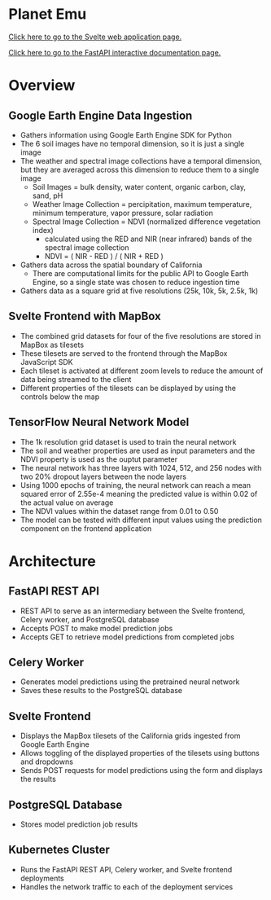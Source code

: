 # Planet Emu

[Click here to go to the Svelte web application page.](https://planet-emu.com)

[Click here to go to the FastAPI interactive documentation page.](https://api.planet-emu.com)

# Overview

## Google Earth Engine Data Ingestion

- Gathers information using Google Earth Engine SDK for Python
- The 6 soil images have no temporal dimension, so it is just a single image
- The weather and spectral image collections have a temporal dimension, but they are averaged across this dimension to reduce them to a single image
    - Soil Images = bulk density, water content, organic carbon, clay, sand, pH
    - Weather Image Collection = percipitation, maximum temperature, minimum temperature, vapor pressure, solar radiation
    - Spectral Image Collection = NDVI (normalized difference vegetation index)
        - calculated using the RED and NIR (near infrared) bands of the spectral image collection
        - NDVI = ( NIR - RED ) / ( NIR + RED )
- Gathers data across the spatial boundary of California
    - There are computational limits for the public API to Google Earth Engine, so a single state was chosen to reduce ingestion time
- Gathers data as a square grid at five resolutions (25k, 10k, 5k, 2.5k, 1k)

## Svelte Frontend with MapBox

- The combined grid datasets for four of the five resolutions are stored in MapBox as tilesets
- These tilesets are served to the frontend through the MapBox JavaScript SDK
- Each tileset is activated at different zoom levels to reduce the amount of data being streamed to the client
- Different properties of the tilesets can be displayed by using the controls below the map

## TensorFlow Neural Network Model

- The 1k resolution grid dataset is used to train the neural network
- The soil and weather properties are used as input parameters and the NDVI property is used as the ouptut parameter
- The neural network has three layers with 1024, 512, and 256 nodes with two 20% dropout layers between the node layers
- Using 1000 epochs of training, the neural network can reach a mean squared error of 2.55e-4 meaning the predicted value is within 0.02 of the actual value on average
- The NDVI values within the dataset range from 0.01 to 0.50
- The model can be tested with different input values using the prediction component on the frontend application

# Architecture

## FastAPI REST API

- REST API to serve as an intermediary between the Svelte frontend, Celery worker, and PostgreSQL database
- Accepts POST to make model prediction jobs
- Accepts GET to retrieve model predictions from completed jobs

## Celery Worker

- Generates model predictions using the pretrained neural network
- Saves these results to the PostgreSQL database

## Svelte Frontend

- Displays the MapBox tilesets of the California grids ingested from Google Earth Engine
- Allows toggling of the displayed properties of the tilesets using buttons and dropdowns
- Sends POST requests for model predictions using the form and displays the results

## PostgreSQL Database

- Stores model prediction job results

## Kubernetes Cluster

- Runs the FastAPI REST API, Celery worker, and Svelte frontend deployments
- Handles the network traffic to each of the deployment services
